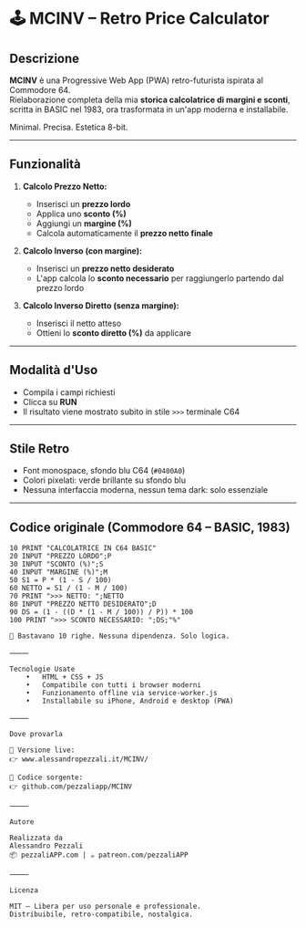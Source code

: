 
# 🕹️ MCINV – Retro Price Calculator

## Descrizione

**MCINV** è una Progressive Web App (PWA) retro-futurista ispirata al Commodore 64.  
Rielaborazione completa della mia **storica calcolatrice di margini e sconti**, scritta in BASIC nel 1983, ora trasformata in un'app moderna e installabile.

Minimal. Precisa. Estetica 8-bit.

---

## Funzionalità

1. **Calcolo Prezzo Netto:**
   - Inserisci un **prezzo lordo**
   - Applica uno **sconto (%)**
   - Aggiungi un **margine (%)**
   - Calcola automaticamente il **prezzo netto finale**

2. **Calcolo Inverso (con margine):**
   - Inserisci un **prezzo netto desiderato**
   - L'app calcola lo **sconto necessario** per raggiungerlo partendo dal prezzo lordo

3. **Calcolo Inverso Diretto (senza margine):**
   - Inserisci il netto atteso
   - Ottieni lo **sconto diretto (%)** da applicare

---

## Modalità d'Uso

- Compila i campi richiesti
- Clicca su **RUN**
- Il risultato viene mostrato subito in stile `>>>` terminale C64

---

## Stile Retro

- Font monospace, sfondo blu C64 (`#0400A0`)
- Colori pixelati: verde brillante su sfondo blu
- Nessuna interfaccia moderna, nessun tema dark: solo essenziale

---

## Codice originale (Commodore 64 – BASIC, 1983)

```basic
10 PRINT "CALCOLATRICE IN C64 BASIC"
20 INPUT "PREZZO LORDO";P
30 INPUT "SCONTO (%)";S
40 INPUT "MARGINE (%)";M
50 S1 = P * (1 - S / 100)
60 NETTO = S1 / (1 - M / 100)
70 PRINT ">>> NETTO: ";NETTO
80 INPUT "PREZZO NETTO DESIDERATO";D
90 DS = (1 - ((D * (1 - M / 100)) / P)) * 100
100 PRINT ">>> SCONTO NECESSARIO: ";DS;"%"

🧠 Bastavano 10 righe. Nessuna dipendenza. Solo logica.

⸻

Tecnologie Usate
	•	HTML + CSS + JS
	•	Compatibile con tutti i browser moderni
	•	Funzionamento offline via service-worker.js
	•	Installabile su iPhone, Android e desktop (PWA)

⸻

Dove provarla

🔗 Versione live:
👉 www.alessandropezzali.it/MCINV/

📁 Codice sorgente:
👉 github.com/pezzaliapp/MCINV

⸻

Autore

Realizzata da
Alessandro Pezzali
📦 pezzaliAPP.com | ☕ patreon.com/pezzaliAPP

⸻

Licenza

MIT – Libera per uso personale e professionale.
Distribuibile, retro-compatibile, nostalgica.
